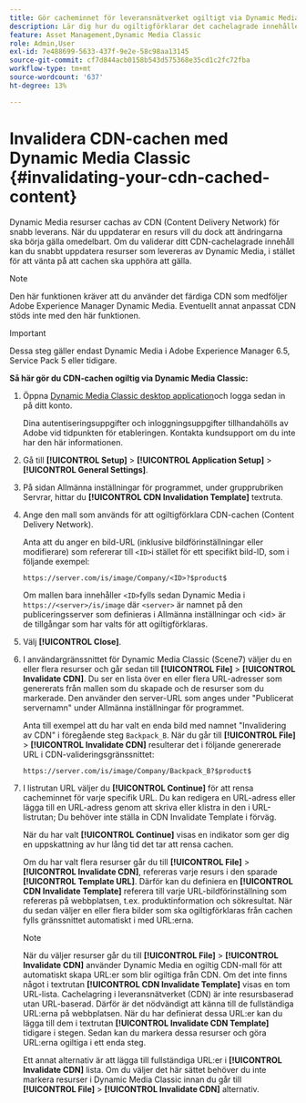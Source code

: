 ```yaml
---
title: Gör cacheminnet för leveransnätverket ogiltigt via Dynamic Media Classic
description: Lär dig hur du ogiltigförklarar det cachelagrade innehållet i CDN (Content Delivery Network) så att du snabbt kan uppdatera resurser som levereras av Dynamic Media, i stället för att vänta på att cachen ska upphöra att gälla.
feature: Asset Management,Dynamic Media Classic
role: Admin,User
exl-id: 7e488699-5633-437f-9e2e-58c98aa13145
source-git-commit: cf7d844acb0158b543d575368e35cd1c2fc72fba
workflow-type: tm+mt
source-wordcount: '637'
ht-degree: 13%

---
```


# Invalidera CDN-cachen med Dynamic Media Classic {#invalidating-your-cdn-cached-content}

Dynamic Media resurser cachas av CDN (Content Delivery Network) för snabb leverans. När du uppdaterar en resurs vill du dock att ändringarna ska börja gälla omedelbart. Om du validerar ditt CDN-cachelagrade innehåll kan du snabbt uppdatera resurser som levereras av Dynamic Media, i stället för att vänta på att cachen ska upphöra att gälla.

>[!NOTE]
>
>Den här funktionen kräver att du använder det färdiga CDN som medföljer Adobe Experience Manager Dynamic Media. Eventuellt annat anpassat CDN stöds inte med den här funktionen.

>[!IMPORTANT]
>
>Dessa steg gäller endast Dynamic Media i Adobe Experience Manager 6.5, Service Pack 5 eller tidigare. <!-- If you are using Dynamic Media in AEM as a Cloud Service, [use the new steps found here](/help/assets/invalidate-cdn-cache-dynamic-media.md). -->

<!-- REMOVED MARCH 28, 2022 BECAUSE OF 404; NO REDIRECT WAS PUT IN PLACE BY SUPPORT See also [Cache overview in Dynamic Media Classic](https://helpx.adobe.com/experience-manager/scene7/kb/base/caching-questions/scene7-caching-overview.html). -->

**Så här gör du CDN-cachen ogiltig via Dynamic Media Classic:**

1. Öppna [Dynamic Media Classic desktop application](https://experienceleague.adobe.com/docs/dynamic-media-classic/using/getting-started/signing-out.html#getting-started)och logga sedan in på ditt konto.

   Dina autentiseringsuppgifter och inloggningsuppgifter tillhandahölls av Adobe vid tidpunkten för etableringen. Kontakta kundsupport om du inte har den här informationen.

1. Gå till **[!UICONTROL Setup]** > **[!UICONTROL Application Setup]** > **[!UICONTROL General Settings]**.
1. På sidan Allmänna inställningar för programmet, under grupprubriken Servrar, hittar du **[!UICONTROL CDN Invalidation Template]** textruta.

1. Ange den mall som används för att ogiltigförklara CDN-cachen (Content Delivery Network).

   Anta att du anger en bild-URL (inklusive bildförinställningar eller modifierare) som refererar till `<ID>`i stället för ett specifikt bild-ID, som i följande exempel:

   `https://server.com/is/image/Company/<ID>?$product$`

   Om mallen bara innehåller `<ID>`fylls sedan Dynamic Media i `https://<server>/is/image` där `<server>` är namnet på den publiceringsserver som definieras i Allmänna inställningar och &lt;id> är de tillgångar som har valts för att ogiltigförklaras.

1. Välj **[!UICONTROL Close]**.
1. I användargränssnittet för Dynamic Media Classic (Scene7) väljer du en eller flera resurser och går sedan till **[!UICONTROL File]** > **[!UICONTROL Invalidate CDN]**. Du ser en lista över en eller flera URL-adresser som genererats från mallen som du skapade och de resurser som du markerade. Den använder den server-URL som anges under &quot;Publicerat servernamn&quot; under Allmänna inställningar för programmet.

   Anta till exempel att du har valt en enda bild med namnet &quot;Invalidering av CDN&quot; i föregående steg `Backpack_B`. När du går till **[!UICONTROL File]** > **[!UICONTROL Invalidate CDN]** resulterar det i följande genererade URL i CDN-valideringsgränssnittet:

   `https://server.com/is/image/Company/Backpack_B?$product$`

1. I listrutan URL väljer du **[!UICONTROL Continue]** för att rensa cacheminnet för varje specifik URL. Du kan redigera en URL-adress eller lägga till en URL-adress genom att skriva eller klistra in den i URL-listrutan; Du behöver inte ställa in CDN Invalidate Template i förväg.

   När du har valt **[!UICONTROL Continue]** visas en indikator som ger dig en uppskattning av hur lång tid det tar att rensa cachen.

   Om du har valt flera resurser går du till **[!UICONTROL File]** > **[!UICONTROL Invalidate CDN]**, refereras varje resurs i den sparade **[!UICONTROL Template URL]**. Därför kan du definiera en **[!UICONTROL CDN Invalidate Template]** referera till varje URL-bildförinställning som refereras på webbplatsen, t.ex. produktinformation och sökresultat. När du sedan väljer en eller flera bilder som ska ogiltigförklaras från cachen fylls gränssnittet automatiskt i med URL:erna.

   >[!NOTE]
   >
   >När du väljer resurser går du till **[!UICONTROL File]** > **[!UICONTROL Invalidate CDN]** använder Dynamic Media en ogiltig CDN-mall för att automatiskt skapa URL:er som blir ogiltiga från CDN. Om det inte finns något i textrutan **[!UICONTROL CDN Invalidate Template]** visas en tom URL-lista. Cachelagring i leveransnätverket (CDN) är inte resursbaserad utan URL-baserad. Därför är det nödvändigt att känna till de fullständiga URL:erna på webbplatsen. När du har definierat dessa URL:er kan du lägga till dem i textrutan **[!UICONTROL Invalidate CDN Template]** tidigare i stegen. Sedan kan du markera dessa resurser och göra URL:erna ogiltiga i ett enda steg.
   >
   >Ett annat alternativ är att lägga till fullständiga URL:er i **[!UICONTROL Invalidate CDN]** lista. Om du väljer det här sättet behöver du inte markera resurser i Dynamic Media Classic innan du går till **[!UICONTROL File]** > **[!UICONTROL Invalidate CDN]** alternativ.
